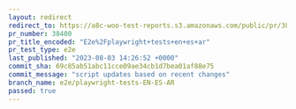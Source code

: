 ```yaml
---
layout: redirect
redirect_to: https://a8c-woo-test-reports.s3.amazonaws.com/public/pr/38400/e2e/index.html
pr_number: 38400
pr_title_encoded: "E2e%2Fplaywright+tests+en+es+ar"
pr_test_type: e2e
last_published: "2023-08-03 14:26:52 +0000"
commit_sha: 69c85ab51abc11cce09ae34cb1d7bea01af88e75
commit_message: "script updates based on recent changes"
branch_name: e2e/playwright-tests-EN-ES-AR
passed: true
---
```

